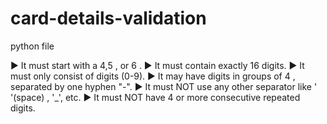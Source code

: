 # card-details-validation
python file

► It must start with a 4,5 , or 6 .
► It must contain exactly  16 digits.
► It must only consist of digits (0-9).
► It may have digits in groups of 4 ,  separated by one hyphen "-".
► It must NOT use any other separator like ' '(space) , '_', etc.
► It must NOT have  4 or more consecutive repeated digits.
